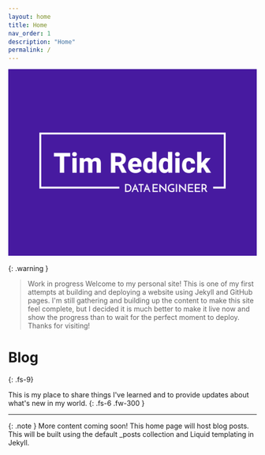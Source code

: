 ```yaml
---
layout: home
title: Home
nav_order: 1
description: "Home"
permalink: /
---
```


![](./assets/images/tim-reddick-logo.png)

{: .warning }
> Work in progress
Welcome to my personal site! This is one of my first attempts at building and deploying a website using Jekyll and GitHub pages. I'm still gathering and building up the content to make this site feel complete, but I decided it is much better to make it live now and show the progress than to wait for the perfect moment to deploy. Thanks for visiting!

# Blog
{: .fs-9}

This is my place to share things I've learned and to provide updates about what's new in my world.
{: .fs-6 .fw-300 }

---

{: .note }
More content coming soon! This home page will host blog posts. This will be built using the default _posts collection and Liquid templating in Jekyll.